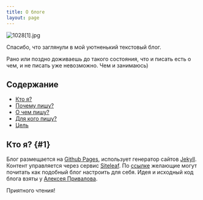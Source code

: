 ```yaml
---
title: О блоге
layout: page
---
```


![1028\[1\].jpg](/uploads/1028%5B1%5D.jpg)

Спасибо, что заглянули в мой уютненький текстовый блог.

Рано или поздно доживаешь до такого состояния, что и писать есть о чем, и не писать уже невозможно. Чем и занимаюсь)

## Содержание

- [Кто я?](#1)
- [Почему пишу?](#2)
- [О чем пишу?](#3)
- [Для кого пишу?](#4)
- [Цель](#5)

## Кто я?  {#1}

Блог размещается на [Github Pages](https://pages.github.com/), использует генератор сайтов [Jekyll](http://jekyllrb.com/). Контент управляется через сервис [Siteleaf](https://www.siteleaf.com/). По [ссылке](https://sergknyz.github.io/setup-blog-on-github/) желающие могут почитать как подобный блог настроить для себя. Идея и исходный код блога взяты у [Алексея Привалова](http://alexprivalov.org/).

Приятного чтения!